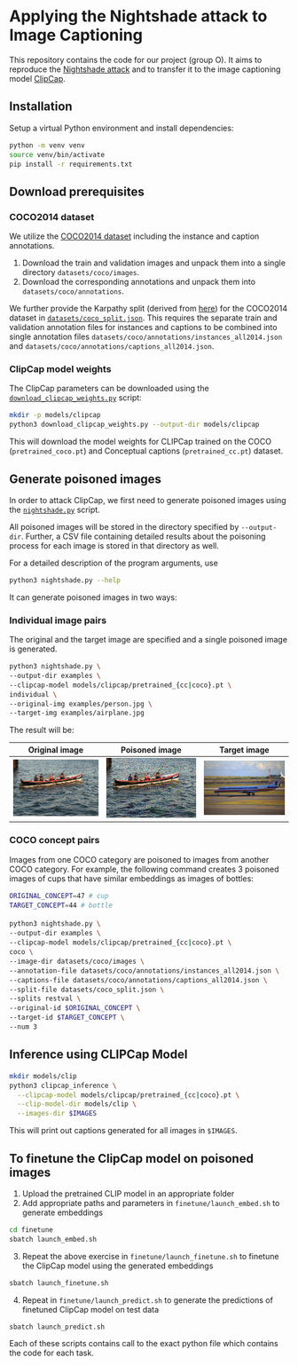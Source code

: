 # Applying the Nightshade attack to Image Captioning

This repository contains the code for our project (group O).
It aims to reproduce the [Nightshade attack](https://people.cs.uchicago.edu/~ravenben/publications/pdf/nightshade-oakland24.pdf) and to transfer it to the image captioning model [ClipCap](https://arxiv.org/pdf/2111.09734). 

## Installation

Setup a virtual Python environment and install dependencies:
```bash
python -m venv venv
source venv/bin/activate
pip install -r requirements.txt
```

## Download prerequisites

### COCO2014 dataset
We utilize the [COCO2014 dataset](https://cocodataset.org/#download) including the instance and caption annotations. 
1. Download the train and validation images and unpack them into a single directory `datasets/coco/images`.
2. Download the corresponding annotations and unpack them into `datasets/coco/annotations`.

We further provide the Karpathy split (derived from [here](https://www.kaggle.com/datasets/shtvkumar/karpathy-splits)) 
for the COCO2014 dataset in [`datasets/coco_split.json`](datasets/coco_split.json). 
This requires the separate train and validation annotation files for instances and captions to be combined into single 
annotation files `datasets/coco/annotations/instances_all2014.json` and `datasets/coco/annotations/captions_all2014.json`.

### ClipCap model weights
The ClipCap parameters can be downloaded using the [`download_clipcap_weights.py`](download_clipcap_weights.py) script:

```bash
mkdir -p models/clipcap
python3 download_clipcap_weights.py --output-dir models/clipcap
```

This will download the model weights for CLIPCap trained on the COCO (`pretrained_coco.pt`) and
Conceptual captions (`pretrained_cc.pt`) dataset.

## Generate poisoned images
In order to attack ClipCap, we first need to generate poisoned images using the [`nightshade.py`](nightshade.py) script.

All poisoned images will be stored in the directory specified by `--output-dir`. Further, a CSV
file containing detailed results about the poisoning process for each image is stored in that directory as well.

For a detailed description of the program arguments, use
```bash
python3 nightshade.py --help
```

It can generate poisoned images in two ways:

### Individual image pairs
The original and the target image are specified and a single poisoned image is generated.
```bash
python3 nightshade.py \
--output-dir examples \
--clipcap-model models/clipcap/pretrained_{cc|coco}.pt \
individual \
--original-img examples/person.jpg \
--target-img examples/airplane.jpg 
```

The result will be:

| Original image | Poisoned image | Target image |
| --- | --- | --- |
| ![original](examples/person.jpg) | ![poisoned](examples/person_poisoned.png) | ![target](examples/airplane.jpg) |


### COCO concept pairs
Images from one COCO category are poisoned to images from another COCO category. For example,
the following command creates 3 poisoned images of cups that have similar embeddings as images of bottles:
```bash
ORIGINAL_CONCEPT=47 # cup
TARGET_CONCEPT=44 # bottle

python3 nightshade.py \
--output-dir examples \
--clipcap-model models/clipcap/pretrained_{cc|coco}.pt \
coco \
--image-dir datasets/coco/images \
--annotation-file datasets/coco/annotations/instances_all2014.json \
--captions-file datasets/coco/annotations/captions_all2014.json \
--split-file datasets/coco_split.json \
--splits restval \
--original-id $ORIGINAL_CONCEPT \
--target-id $TARGET_CONCEPT \
--num 3
```

## Inference using CLIPCap Model
```bash
mkdir models/clip
python3 clipcap_inference \
  --clipcap-model models/clipcap/pretrained_{cc|coco}.pt \
  --clip-model-dir models/clip \
  --images-dir $IMAGES
```

This will print out captions generated for all images in `$IMAGES`.

## To finetune the ClipCap model on poisoned images
1. Upload the pretrained CLIP model in an appropriate folder
2. Add appropriate paths and parameters in `finetune/launch_embed.sh` to generate embeddings
```bash
cd finetune
sbatch launch_embed.sh
```
3. Repeat the above exercise in `finetune/launch_finetune.sh` to finetune the ClipCap model using the generated embeddings
```bash
sbatch launch_finetune.sh
```  
4. Repeat in `finetune/launch_predict.sh` to generate the predictions of finetuned ClipCap model on test data
```bash
sbatch launch_predict.sh
```  
Each of these scripts contains call to the exact python file which contains the code for each task.
